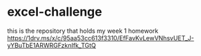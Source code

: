 # excel-challenge
this is the repository that holds my week 1 homework
https://1drv.ms/x/c/95aa53cc613f3310/EfFavKvLewVNhsvUET_J-yYBuTbE1ARWRGFzknIfk_TGtQ
